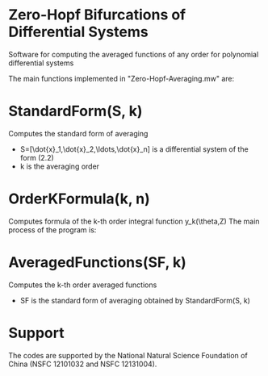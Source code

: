 # Zero-Hopf Bifurcations of Differential Systems
Software for computing the averaged functions of any order for polynomial differential systems

The main functions implemented in "Zero-Hopf-Averaging.mw" are:
# StandardForm(S, k) 
Computes the standard form of averaging
- S=[\dot{x}_1,\dot{x}_2,\ldots,\dot{x}_n] is a differential system of the form (2.2)
- k is the averaging order
# OrderKFormula(k, n)
Computes formula of the k-th order integral function y_k(\theta,Z)
The main process of the program is:
# AveragedFunctions(SF, k)
Computes the k-th order averaged functions
- SF is the standard form of averaging obtained by StandardForm(S, k)
# Support
The codes are supported by the National Natural Science Foundation of China (NSFC 12101032 and NSFC 12131004).
